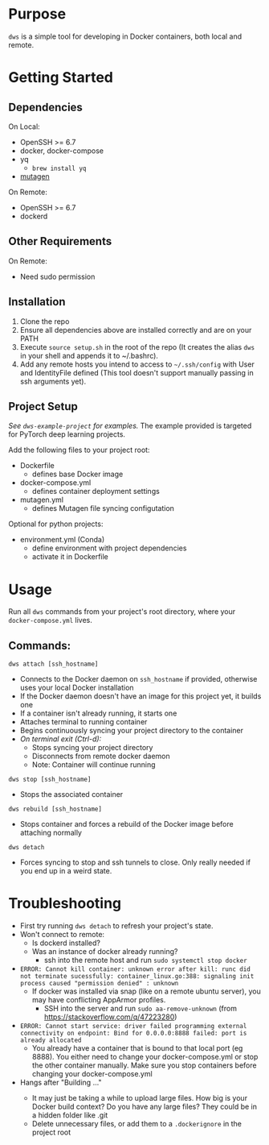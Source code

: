# Purpose

`dws` is a simple tool for developing in Docker containers, both local and remote.

# Getting Started
## Dependencies
On Local:
* OpenSSH >= 6.7
* docker, docker-compose
* yq
  * `brew install yq`
* [mutagen](https://mutagen.io)

On Remote:
* OpenSSH >= 6.7
* dockerd

## Other Requirements
On Remote:
* Need sudo permission

## Installation
1. Clone the repo
2. Ensure all dependencies above are installed correctly and are on your PATH
3. Execute `source setup.sh` in the root of the repo (It creates the alias `dws` in your shell and appends it to ~/.bashrc).
4. Add any remote hosts you intend to access to `~/.ssh/config` with User and IdentityFile defined (This tool doesn't support manually passing in ssh arguments yet).

## Project Setup
*See `dws-example-project` for examples.*
The example provided is targeted for PyTorch deep learning projects.

Add the following files to your project root:
* Dockerfile
  * defines base Docker image
* docker-compose.yml
  * defines container deployment settings
* mutagen.yml
  * defines Mutagen file syncing configutation

Optional for python projects:
* environment.yml (Conda)
  * define environment with project dependencies
  * activate it in Dockerfile

# Usage
Run all `dws` commands from your project's root directory, where your `docker-compose.yml` lives.

## Commands:
`dws attach [ssh_hostname]`
* Connects to the Docker daemon on `ssh_hostname` if provided, otherwise uses your local Docker installation
* If the Docker daemon doesn't have an image for this project yet, it builds one
* If a container isn't already running, it starts one
* Attaches terminal to running container
* Begins continuously syncing your project directory to the container
* *On terminal exit (Ctrl-d):*
  * Stops syncing your project directory
  * Disconnects from remote docker daemon
  * Note: Container will continue running

`dws stop [ssh_hostname]`
* Stops the associated container

`dws rebuild [ssh_hostname]`
* Stops container and forces a rebuild of the Docker image before attaching normally

`dws detach`
* Forces syncing to stop and ssh tunnels to close. Only really needed if you end up in a weird state.


# Troubleshooting
* First try running `dws detach` to refresh your project's state.
* Won't connect to remote:
  * Is dockerd installed?
  * Was an instance of docker already running?
    * ssh into the remote host and run `sudo systemctl stop docker`
* `ERROR: Cannot kill container: unknown error after kill: runc did not terminate sucessfully: container_linux.go:388: signaling init process caused "permission denied" : unknown`
  * If docker was installed via snap (like on a remote ubuntu server), you may have conflicting AppArmor profiles.
    * SSH into the server and run `sudo aa-remove-unknown`  (from https://stackoverflow.com/q/47223280)
* `ERROR: Cannot start service: driver failed programming external connectivity on endpoint: Bind for 0.0.0.0:8888 failed: port is already allocated`
  * You already have a container that is bound to that local port (eg 8888). You either need to change your docker-compose.yml or stop the other container manually. Make sure you stop containers before changing your docker-compose.yml
* Hangs after "Building <project>..."
  * It may just be taking a while to upload large files. How big is your Docker build context? Do you have any large files? They could be in a hidden folder like .git
  * Delete unnecessary files, or add them to a `.dockerignore` in the project root
